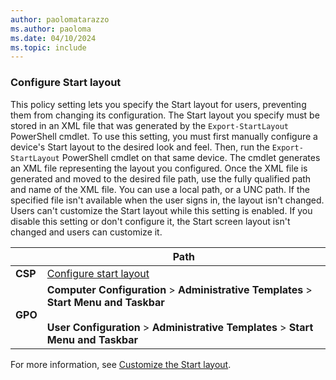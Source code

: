 ```yaml
---
author: paolomatarazzo
ms.author: paoloma
ms.date: 04/10/2024
ms.topic: include
---
```


### Configure Start layout

This policy setting lets you specify the Start layout for users, preventing them from changing its configuration. The Start layout you specify must be stored in an XML file that was generated by the `Export-StartLayout` PowerShell cmdlet. To use this setting, you must first manually configure a device's Start layout to the desired look and feel. Then, run the `Export-StartLayout` PowerShell cmdlet on that same device. The cmdlet generates an XML file representing the layout you configured. Once the XML file is generated and moved to the desired file path, use the fully qualified path and name of the XML file. You can use a local path, or a UNC path. If the specified file isn't available when the user signs in, the layout isn't changed. Users can't customize the Start layout while this setting is enabled. If you disable this setting or don't configure it, the Start screen layout isn't changed and users can customize it.

|  | Path |
|--|--|
| **CSP** | [Configure start layout](/windows/client-management/mdm/policy-csp-start#startlayout) |
| **GPO** | **Computer Configuration** > **Administrative Templates** > **Start Menu and Taskbar**<br><br> **User Configuration** > **Administrative Templates** > **Start Menu and Taskbar** |

For more information, see [Customize the Start layout](../layout.md).

